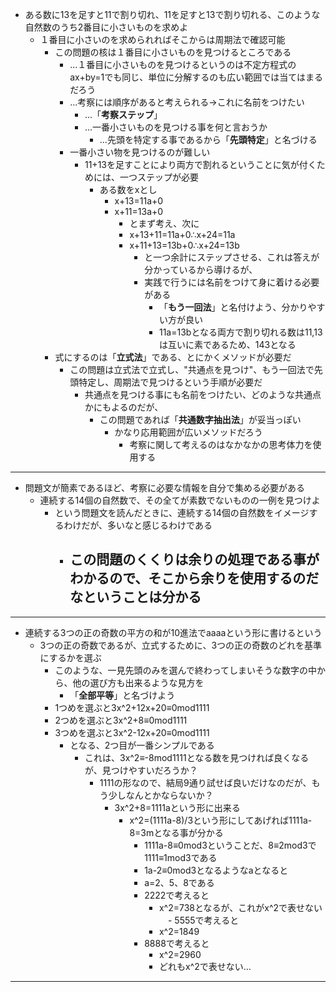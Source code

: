 - ある数に13を足すと11で割り切れ、11を足すと13で割り切れる、このような自然数のうち2番目に小さいものを求めよ
  - １番目に小さいのを求められればそこからは周期法で確認可能
	- この問題の核は１番目に小さいものを見つけるところである
		- ...１番目に小さいものを見つけるというのは不定方程式のax+by=1でも同じ、単位に分解するのも広い範囲では当てはまるだろう
		- ...考察には順序があると考えられる→これに名前をつけたい
			- ...「**考察ステップ**」
			- ...一番小さいものを見つける事を何と言おうか
				- ...先頭を特定する事であるから「**先頭特定**」と名づける
		- 一番小さい物を見つけるのが難しい
			- 11+13を足すことにより両方で割れるということに気が付くためには、一つステップが必要
				- ある数をxとし
					- x+13=11a+0
					- x+11=13a+0
						- とまず考え、次に
						- x+13+11=11a+0∴x+24=11a
						- x+11+13=13b+0∴x+24=13b
							- と一つ余計にステップさせる、これは答えが分かっているから導けるが、
							- 実践で行うには名前をつけて身に着ける必要がある
								- 「**もう一回法**」と名付けよう、分かりやすい方が良い
								- 11a=13bとなる両方で割り切れる数は11,13は互いに素であるため、143となる
	- 式にするのは「**立式法**」である、とにかくメソッドが必要だ							
		- この問題は立式法で立式し、"共通点を見つけ"、もう一回法で先頭特定し、周期法で見つけるという手順が必要だ
			- 共通点を見つける事にも名前をつけたい、どのような共通点かにもよるのだが、
				- この問題であれば「**共通数字抽出法**」が妥当っぽい
					- かなり応用範囲が広いメソッドだろう
						- 考察に関して考えるのはなかなかの思考体力を使用する
---

- 問題文が簡素であるほど、考察に必要な情報を自分で集める必要がある
	- 連続する14個の自然数で、その全てが素数でないものの一例を見つけよ
		- という問題文を読んだときに、連続する14個の自然数をイメージするわけだが、多いなと感じるわけである
			- この問題のくくりは余りの処理である事がわかるので、そこから余りを使用するのだなということは分かる
				- 
---

- 連続する3つの正の奇数の平方の和が10進法でaaaaという形に書けるという
  - 3つの正の奇数であるが、立式するために、3つの正の奇数のどれを基準にするかを選ぶ
    - このような、一見先頭のみを選んで終わってしまいそうな数字の中から、他の選び方も出来るような見方を
      - 「**全部平等**」と名づけよう
    - 1つめを選ぶと3x^2+12x+20≡0mod1111
    - 2つめを選ぶと3x^2+8≡0mod1111
    - 3つめを選ぶと3x^2-12x+20≡0mod1111
      - となる、2つ目が一番シンプルである
        - これは、3x^2≡-8mod1111となる数を見つければ良くなるが、見つけやすいだろうか？
    		- 1111の形なので、結局9通り試せば良いだけなのだが、もう少しなんとかならないか？
              - 3x^2+8=1111aという形に出来る
                - x^2=(1111a-8)/3という形にしてあげれば1111a-8=3mとなる事が分かる
                  - 1111a-8≡0mod3ということだ、8≡2mod3で1111≡1mod3である
                  - 1a-2≡0mod3となるようなaとなると
                  - a=2、5、8である
                  - 2222で考えると
                    - x^2=738となるが、これがx^2で表せない
				　- 5555で考えると
                    - x^2=1849
                  - 8888で考えると
                    - x^2=2960
                    - どれもx^2で表せない...
		
---

		
				
